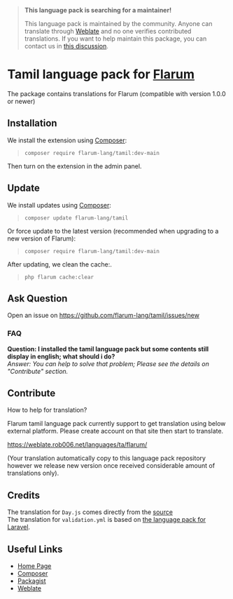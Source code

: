 > **This language pack is searching for a maintainer!**
>
> This language pack is maintained by the community. Anyone can translate through [Weblate](https://weblate.rob006.net/languages/ta/flarum/) and no one verifies contributed translations. If you want to help maintain this package, you can contact us in [this discussion](https://discuss.flarum.org/d/27519-the-flarum-language-project).


# Tamil language pack for [Flarum](https://flarum.org/)

The package contains translations for Flarum (compatible with version 1.0.0 or newer)

## Installation

We install the extension using [Composer](https://getcomposer.org/):

> `composer require flarum-lang/tamil:dev-main`

Then turn on the extension in the admin panel.

## Update

We install updates using [Composer](https://getcomposer.org/):

> `composer update flarum-lang/tamil`

Or force update to the latest version (recommended when upgrading to a new version of Flarum):

> `composer require flarum-lang/tamil:dev-main`

After updating, we clean the cache:.

> `php flarum cache:clear`

## Ask Question 

Open an issue on https://github.com/flarum-lang/tamil/issues/new

### FAQ

**Question: I installed the tamil language pack but some contents still display in english; what should i do?**<br />
_Answer: You can help to solve that problem; Please see the details on "Contribute" section._

## Contribute

How to help for translation?

Flarum tamil language pack currently support to get translation using below external platform. Please create account on that site then start to translate. 

https://weblate.rob006.net/languages/ta/flarum/

(Your translation automatically copy to this language pack repository however we release new version once received considerable amount of translations only).

## Credits

The translation for `Day.js` comes directly from the [source](https://github.com/iamkun/dayjs/blob/v1.10.5/src/locale/ta.js)<br />
The translation for `validation.yml` is based on [the language pack for Laravel](https://github.com/Laravel-Lang/lang/blob/8.1.3/src/ta/validation.php).

## Useful Links

* [Home Page](https://flarum.org)
* [Composer](https://getcomposer.org)
* [Packagist](https://packagist.org)
* [Weblate](https://weblate.org)


